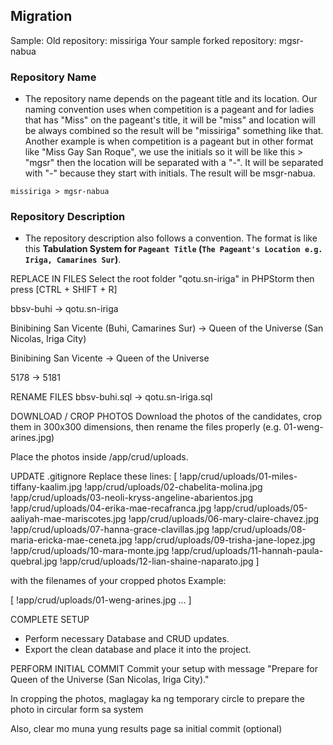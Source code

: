 ## Migration 

Sample:
Old repository: missiriga
Your sample forked repository: mgsr-nabua 


### Repository Name

- The repository name depends on the pageant title and its location. Our naming convention uses when competition is a pageant and for ladies that has "Miss" on the pageant's title, it will be "miss" and location will be always combined so the result will be "missiriga" something like that. Another example is when competition is a pageant but in other format like "Miss Gay San Roque", we use the initials so it will be like this > "mgsr" then the location will be separated with a "-".  It will be separated with "-" because they start with initials. The result will be msgr-nabua.

```
missiriga > mgsr-nabua
```

### Repository Description

- The repository description also follows a convention. The format is like this **Tabulation System for `Pageant Title` (`The Pageant's Location e.g. Iriga, Camarines Sur`)**. 



REPLACE IN FILES
Select the root folder "qotu.sn-iriga" in PHPStorm then press [CTRL + SHIFT + R]

bbsv-buhi
-> qotu.sn-iriga

Binibining San Vicente (Buhi, Camarines Sur)
-> Queen of the Universe (San Nicolas, Iriga City)

Binibining San Vicente
-> Queen of the Universe

5178
-> 5181



RENAME FILES
bbsv-buhi.sql
-> qotu.sn-iriga.sql



DOWNLOAD / CROP PHOTOS
Download the photos of the candidates, crop them in 300x300 dimensions, then rename the files properly (e.g. 01-weng-arines.jpg)

Place the photos inside /app/crud/uploads.

UPDATE .gitignore
Replace these lines:
[
!app/crud/uploads/01-miles-tiffany-kaalim.jpg
!app/crud/uploads/02-chabelita-molina.jpg
!app/crud/uploads/03-neoli-kryss-angeline-abarientos.jpg
!app/crud/uploads/04-erika-mae-recafranca.jpg
!app/crud/uploads/05-aaliyah-mae-mariscotes.jpg
!app/crud/uploads/06-mary-claire-chavez.jpg
!app/crud/uploads/07-hanna-grace-clavillas.jpg
!app/crud/uploads/08-maria-ericka-mae-ceneta.jpg
!app/crud/uploads/09-trisha-jane-lopez.jpg
!app/crud/uploads/10-mara-monte.jpg
!app/crud/uploads/11-hannah-paula-quebral.jpg
!app/crud/uploads/12-lian-shaine-naparato.jpg
]

with the filenames of your cropped photos
Example:

[
!app/crud/uploads/01-weng-arines.jpg
...
]



COMPLETE SETUP
- Perform necessary Database and CRUD updates.
- Export the clean database and place it into the project.



PERFORM INITIAL COMMIT
Commit your setup with message "Prepare for Queen of the Universe (San Nicolas, Iriga City)."

In cropping the photos, maglagay ka ng temporary circle to prepare the photo in circular form sa system

Also, clear mo muna yung results page sa initial commit (optional)
